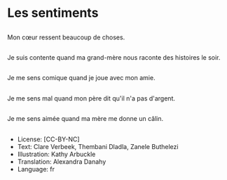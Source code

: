 # Les sentiments

##
Mon cœur ressent beaucoup de choses.

##
Je suis contente quand ma grand-mère nous raconte des histoires le soir.

##
Je me sens comique quand je joue avec mon amie.

##
Je me sens mal quand mon père dit qu'il n'a pas d'argent.

##
Je me sens aimée quand ma mère me donne un câlin.

##
* License: [CC-BY-NC]
* Text: Clare Verbeek, Thembani Dladla, Zanele Buthelezi
* Illustration: Kathy Arbuckle
* Translation: Alexandra Danahy
* Language: fr
